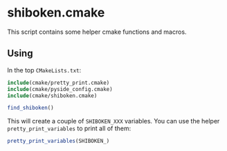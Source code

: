 # shiboken.cmake

This script contains some helper cmake functions and macros.

## Using

In the top `CMakeLists.txt`:

```cmake
include(cmake/pretty_print.cmake)
include(cmake/pyside_config.cmake)
include(cmake/shiboken.cmake)
```

```cmake
find_shiboken()
```

This will create a couple of `SHIBOKEN_XXX` variables. You can use the helper `pretty_print_variables` to print all of them:

```cmake
pretty_print_variables(SHIBOKEN_)
```
